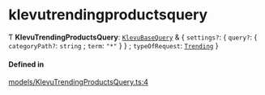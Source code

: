 # klevutrendingproductsquery
      
Ƭ **KlevuTrendingProductsQuery**: [`KlevuBaseQuery`](klevubasequery.md) & { `settings?`: { `query?`: { `categoryPath?`: `string` ; `term`: ``"*"``  }  } ; `typeOfRequest`: [`Trending`](enums/KlevuTypeOfRequest.md#trending)  }

#### Defined in

[models/KlevuTrendingProductsQuery.ts:4](https://github.com/klevultd/frontend-sdk/blob/58d63d7/packages/klevu-core/src/models/KlevuTrendingProductsQuery.ts#L4)

